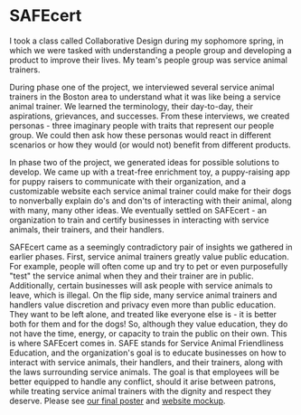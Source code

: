# SAFEcert

I took a class called Collaborative Design during my sophomore spring, in which we were tasked with understanding a people group and developing a product to improve their lives. My team's people group was service animal trainers.

During phase one of the project, we interviewed several service animal trainers in the Boston area to understand what it was like being a service animal trainer. We learned the terminology, their day-to-day, their aspirations, grievances, and successes. From these interviews, we created personas - three imaginary people with traits that represent our people group. We could then ask how these personas would react in different scenarios or how they would (or would not) benefit from different products.

In phase two of the project, we generated ideas for possible solutions to develop. We came up with a treat-free enrichment toy, a puppy-raising app for puppy raisers to communicate with their organization, and a customizable website each service animal trainer could make for their dogs to nonverbally explain do's and don'ts of interacting with their animal, along with many, many other ideas. We eventually settled on SAFEcert - an organization to train and certify businesses in interacting with service animals, their trainers, and their handlers.

SAFEcert came as a seemingly contradictory pair of insights we gathered in earlier phases. First, service animal trainers greatly value public education. For example, people will often come up and try to pet or even purposefully "test" the service animal when they and their trainer are in public. Additionally, certain businesses will ask people with service animals to leave, which is illegal. On the flip side, many service animal trainers and handlers value discretion and privacy even more than public education. They want to be left alone, and treated like everyone else is - it is better both for them and for the dogs! So, although they value education, they do not have the time, energy, or capacity to train the public on their own. This is where SAFEcert comes in. SAFE stands for Service Animal Friendliness Education, and the organization's goal is to educate businesses on how to interact with service animals, their handlers, and their trainers, along with the laws surrounding service animals. The goal is that employees will be better equipped to handle any conflict, should it arise between patrons, while treating service animal trainers with the dignity and respect they deserve. Please see [our final poster](assets/safecert-poster.pdf) and [website mockup](assets/safecert-website.pdf).
